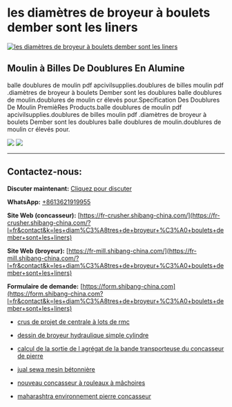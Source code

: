 # les diamètres de broyeur à boulets dember sont les liners

<a href="https://swt.shibang-china.com/?l=fr&img&k=les+diam%C3%A8tres+de+broyeur+%C3%A0+boulets+dember+sont+les+liners" target="_blank">![les diamètres de broyeur à boulets dember sont les liners](http://static.shibang-china.com/all-800x300/205.jpg)</a>

## Moulin à Billes De Doublures En Alumine
balle doublures de moulin pdf apcivilsupplies.doublures de billes moulin pdf .diamètres de broyeur à boulets Dember sont les doublures balle doublures de moulin.doublures de moulin cr élevés pour.Specification Des Doublures De Moulin PremièRes Products.balle doublures de moulin pdf apcivilsupplies.doublures de billes moulin pdf .diamètres de broyeur à boulets Dember sont les doublures balle doublures de moulin.doublures de moulin cr élevés pour.


<a href="https://whatsapp.shibangsoft.com/WhatsApp.php" target="_blank" title="WhatsApp">![](http://static.shibang-china.com/icon/whatsapp.png)</a> <a href="https://swt.shibang-china.com/?l=fr&icon&k=les+diam%C3%A8tres+de+broyeur+%C3%A0+boulets+dember+sont+les+liners" target="_blank">![](http://static.shibang-china.com/icon/chat-fr.png)</a>

---
## Contactez-nous:

**Discuter maintenant:** [Cliquez pour discuter](https://swt.shibang-china.com?l=fr&contact&k=les+diam%C3%A8tres+de+broyeur+%C3%A0+boulets+dember+sont+les+liners)

**WhatsApp:**  [+8613621919955](https://whatsapp.shibangsoft.com/WhatsApp.php)

**Site Web (concasseur):** [https://fr-crusher.shibang-china.com/](https://fr-crusher.shibang-china.com/?l=fr&contact&k=les+diam%C3%A8tres+de+broyeur+%C3%A0+boulets+dember+sont+les+liners)

**Site Web (broyeur):** [https://fr-mill.shibang-china.com/](https://fr-mill.shibang-china.com/?l=fr&contact&k=les+diam%C3%A8tres+de+broyeur+%C3%A0+boulets+dember+sont+les+liners)

**Formulaire de demande:** [https://form.shibang-china.com](https://form.shibang-china.com?l=fr&contact&k=les+diam%C3%A8tres+de+broyeur+%C3%A0+boulets+dember+sont+les+liners)

* [crus de projet de centrale à lots de rmc](../6/crus%20de%20projet%20de%20centrale%20%C3%A0%20lots%20de%20rmc.md)

* [dessin de broyeur hydraulique simple cylindre](../1/dessin%20de%20broyeur%20hydraulique%20simple%20cylindre.md)

* [calcul de la sortie de l agrégat de la bande transporteuse du concasseur de pierre](../4/calcul%20de%20la%20sortie%20de%20l%20agr%C3%A9gat%20de%20la%20bande%20transporteuse%20du%20concasseur%20de%20pierre.md)

* [jual sewa mesin bétonnière](../10/jual%20sewa%20mesin%20b%C3%A9tonni%C3%A8re.md)

* [nouveau concasseur à rouleaux à mâchoires](../4/nouveau%20concasseur%20%C3%A0%20rouleaux%20%C3%A0%20m%C3%A2choires.md)

* [maharashtra environnement pierre concasseur](../3/maharashtra%20environnement%20pierre%20concasseur.md)